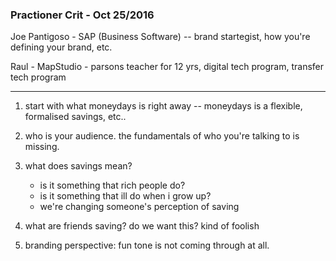 ### Practioner Crit - Oct 25/2016

Joe Pantigoso - SAP (Business Software) -- brand startegist, how you're defining your brand, etc.

Raul - MapStudio - parsons teacher for 12 yrs, digital tech program, transfer tech program

-----

1) start with what moneydays is right away -- moneydays is a flexible, formalised savings, etc..

2) who is your audience. the fundamentals of who you're talking to is missing.

3) what does savings mean?
	- is it something that rich people do?
	- is it something that ill do when i grow up?
	- we're changing someone's perception of saving

4) what are friends saving? do we want this? kind of foolish

5) branding perspective: fun tone is not coming through at all.
